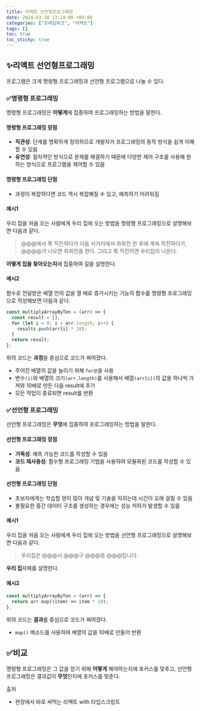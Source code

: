 ```yaml
---
title: 리액트 선언형프로그래밍
date: 2024-03-28 13:24:00 +09:00
categories: ["프레임워크", "리액트"]
tags: []
toc: true
toc_sticky: true
---
```


## ✨리액트 선언형프로그래밍

프로그램은 크게 명령형 프로그래밍과 선언형 프로그램으로 나눌 수 있다.

### ✅명령형 프로그래밍

명령형 프로그래밍은 **어떻게**에 집중하여 프로그래밍하는 방법을 말한다.

#### 명령형 프로그래밍 장점

- **직관성**: 단계를 명확하게 정의하므로 개발자가 프로그래밍의 동작 방식을 쉽게 이해할 수 있음
- **유연성**: 절차적인 방식으로 문제를 해결하기 때문에 다양한 제어 구조를 사용해 원하는 방식으로 프로그램을 제어할 수 있음

#### 명령형 프로그래밍 단점

- 과정이 복잡하다면 코드 역시 복잡해질 수 있고, 예측하기 어려워짐

#### 예시1

우리 집을 처음 오는 사람에게 우리 집에 오는 방법을 명령형 프로그래밍으로 설명해보면 다음과 같다.

> @@@에서 쭉 직진하다가 다음 사거리에서 좌회전 한 후에 계속 직진하다가, @@@@가 나오면 좌회전을 한다. 그리고 쭉 직진하면 우리집이 나온다.

**어떻게 집을 찾아오는지**에 집중하여 길을 설명한다.

#### 예시2

함수로 전달받은 배열 안의 값을 열 배로 증가시키는 기능의 함수를 명령형 프로그래밍으로 작성해보면 다음과 같다.

```js
const multiplyArrayByTen = (arr) => {
  const result = [];
  for (let i = 0; i > arr.length; i++) {
    results.push(arr[i] * 10);
  }
  return result;
};
```

위의 코드는 **과정**을 중심으로 코드가 짜여졌다.

- 주어진 배열의 값을 늘리기 위해 `for문`을 사용
- 변수`(i)`와 배열의 크기`(arr.length)`를 사용해서 배열`(arr[i])`의 값을 하나씩 가져와 10배로 만든 다음 result에 추가
- 모든 작업이 종료되면 result를 반환

### ✅선언형 프로그래밍

선언형 프로그래밍은 **무엇**에 집중하여 프로그래밍하는 방법을 말한다.

#### 선언형 프로그래밍 장점

- **가독성**: 예측 가능한 코드를 작성할 수 있음
- **코드 재사용성**: 함수형 프로그래밍 기법을 사용하여 모듈화된 코드를 작성할 수 있음

#### 선언형 프로그래밍 단점

- 초보자에게는 학습할 양이 많아 개념 및 기술을 익히는데 시간이 오래 걸릴 수 있음
- 불필요한 중간 데이터 구조를 생성하는 경우에는 성능 저하가 발생할 수 있음

#### 예시1

우리 집을 처음 오는 사람에게 우리 집에 오는 방법을 선언형 프로그래밍으로 설명해보면 다음과 같다.

> 우리집은 @@@시 @@@구 @@@동 @@@입니다.

**우리 집**자체를 설명한다.

#### 예시2

```js
const multiplyArrayByTen = (arr) => {
  return arr.map((item) => item * 10);
};
```

위의 코드는 **결과**를 중심으로 코드가 짜여졌다.

- `map()` 메소드를 사용하여 배열의 값을 10배로 만들어 반환

## ✅비교

명령형 프로그래밍은 그 값을 얻기 위해 **어떻게** 해야하는지에 포커스를 맞추고, 선언형 프로그래밍은 결과값이 **무엇**인지에 포커스를 맞춘다.

출처

- 현장에서 바로 써먹는 리액트 with 타입스크립트
